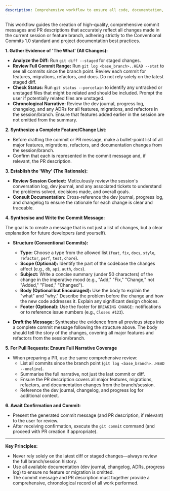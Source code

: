 ```yaml
---
description: Comprehensive workflow to ensure all code, documentation, and features from the current session/branch are captured in commit messages and pull requests, preventing omissions and ensuring traceability.
---
```


This workflow guides the creation of high-quality, comprehensive commit messages and PR descriptions that accurately reflect all changes made in the current session or feature branch, adhering strictly to the Conventional Commits 1.0 standard and project documentation best practices.

**1. Gather Evidence of 'The What' (All Changes):**

* **Analyze the Diff:** Run `git diff --staged` for staged changes.
* **Review Full Commit Range:** Run `git log <base_branch>..HEAD --stat` to see all commits since the branch point. Review each commit for features, migrations, refactors, and docs. Do not rely solely on the latest staged diff.
* **Check Status:** Run `git status --porcelain` to identify any untracked or unstaged files that might be related and should be included. Prompt the user if potentially related files are unstaged.
* **Chronological Narrative:** Review the dev journal, progress log, changelog, and any ADRs for all features, migrations, and refactors in the session/branch. Ensure that features added earlier in the session are not omitted from the summary.

**2. Synthesize a Complete Feature/Change List:**

* Before drafting the commit or PR message, make a bullet-point list of all major features, migrations, refactors, and documentation changes from the session/branch.
* Confirm that each is represented in the commit message and, if relevant, the PR description.

**3. Establish the 'Why' (The Rationale):**

* **Review Session Context:** Meticulously review the session's conversation log, dev journal, and any associated tickets to understand the problems solved, decisions made, and overall goals.
* **Consult Documentation:** Cross-reference the dev journal, progress log, and changelog to ensure the rationale for each change is clear and traceable.

**4. Synthesise and Write the Commit Message:**

The goal is to create a message that is not just a list of changes, but a clear explanation for future developers (and yourself).

* **Structure (Conventional Commits):**
  * **Type:** Choose a type from the allowed list (`feat`, `fix`, `docs`, `style`, `refactor`, `perf`, `test`, `chore`).
  * **Scope (Optional):** Identify the part of the codebase the changes affect (e.g., `db`, `api`, `auth`, `docs`).
  * **Subject:** Write a concise summary (under 50 characters) of the change in the imperative mood (e.g., "Add," "Fix," "Change," not "Added," "Fixed," "Changed").
  * **Body (Optional but Encouraged):** Use the body to explain the "what" and "why." Describe the problem before the change and how the new code addresses it. Explain any significant design choices.
  * **Footer (Optional):** Use the footer for `BREAKING CHANGE:` notifications or to reference issue numbers (e.g., `Closes #123`).

* **Draft the Message:** Synthesise the evidence from all previous steps into a complete commit message following the structure above. The body should tell the story of the changes, covering all major features and refactors from the session/branch.

**5. For Pull Requests: Ensure Full Narrative Coverage**

* When preparing a PR, use the same comprehensive review:
  * List all commits since the branch point (`git log <base_branch>..HEAD --oneline`).
  * Summarise the full narrative, not just the last commit or diff.
  * Ensure the PR description covers all major features, migrations, refactors, and documentation changes from the branch/session.
  * Reference the dev journal, changelog, and progress log for additional context.

**6. Await Confirmation and Commit:**

* Present the generated commit message (and PR description, if relevant) to the user for review.
* After receiving confirmation, execute the `git commit` command (and proceed with PR creation if appropriate).

---

**Key Principles:**
- Never rely solely on the latest diff or staged changes—always review the full branch/session history.
- Use all available documentation (dev journal, changelog, ADRs, progress log) to ensure no feature or migration is omitted.
- The commit message and PR description must together provide a comprehensive, chronological record of all work performed.
